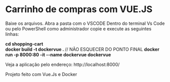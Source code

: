 # Carrinho de compras com VUE.JS

Baixe os arquivos.
Abra a pasta com o VSCODE
Dentro do terminal Vs Code ou pelo PowerShell como administrador copie e execute as seguintes linhas:

<strong> cd shopping-cart </strong> <br>
<strong> docker build -t dockervue .  </strong> // NÃO ESQUECER DO PONTO FINAL 
<strong> docker run -p 8000:80 -it --name dockervue dockervue </strong>

Veja a aplicação pelo endereço: http://localhost:8000/ <br>

Projeto feito com Vue.Js e Docker
